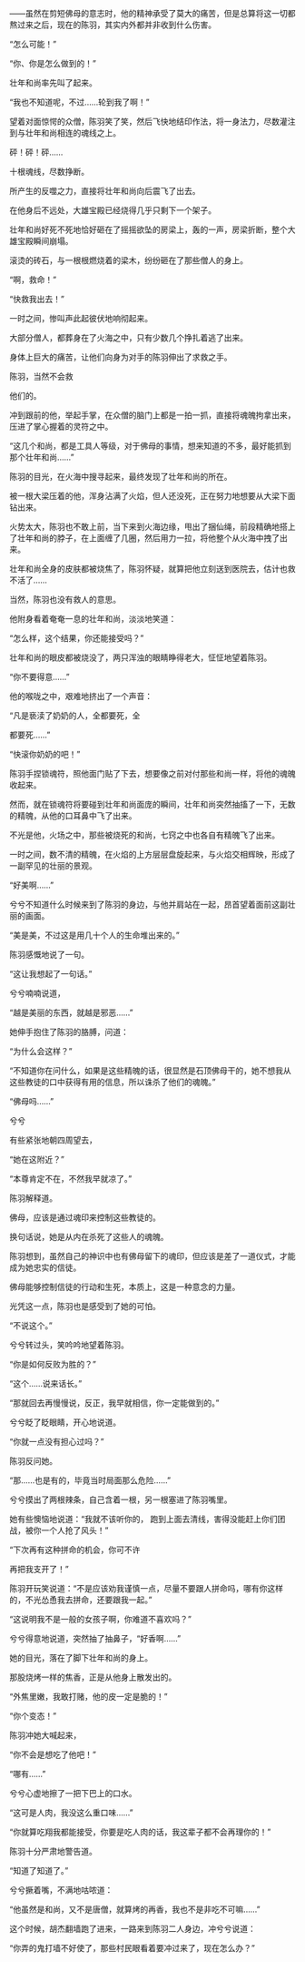 ——虽然在剪短佛母的意志时，他的精神承受了莫大的痛苦，但是总算将这一切都熬过来之后，现在的陈羽，其实内外都并非收到什么伤害。

“怎么可能！”

“你、你是怎么做到的！”

壮年和尚率先叫了起来。

“我也不知道呢，不过……轮到我了啊！”

望着对面惊愕的众僧，陈羽笑了笑，然后飞快地结印作法，将一身法力，尽数灌注到与壮年和尚相连的魂线之上。

砰！砰！砰……

十根魂线，尽数挣断。

所产生的反噬之力，直接将壮年和尚向后震飞了出去。

在他身后不远处，大雄宝殿已经烧得几乎只剩下一个架子。

壮年和尚好死不死地恰好砸在了摇摇欲坠的房梁上，轰的一声，房梁折断，整个大雄宝殿瞬间崩塌。

滚烫的砖石，与一根根燃烧着的梁木，纷纷砸在了那些僧人的身上。

“啊，救命！”

“快救我出去！”

一时之间，惨叫声此起彼伏地响彻起来。

大部分僧人，都葬身在了火海之中，只有少数几个挣扎着逃了出来。

身体上巨大的痛苦，让他们向身为对手的陈羽伸出了求救之手。

陈羽，当然不会救

他们的。

冲到跟前的他，举起手掌，在众僧的脑门上都是一拍一抓，直接将魂魄拘拿出来，压进了掌心握着的灵符之中。

“这几个和尚，都是工具人等级，对于佛母的事情，想来知道的不多，最好能抓到那个壮年和尚……”

陈羽的目光，在火海中搜寻起来，最终发现了壮年和尚的所在。

被一根大梁压着的他，浑身沾满了火焰，但人还没死，正在努力地想要从大梁下面钻出来。

火势太大，陈羽也不敢上前，当下来到火海边缘，甩出了捆仙绳，前段精确地搭上了壮年和尚的脖子，在上面缠了几圈，然后用力一拉，将他整个从火海中拽了出来。

壮年和尚全身的皮肤都被烧焦了，陈羽怀疑，就算把他立刻送到医院去，估计也救不活了……

当然，陈羽也没有救人的意思。

他附身看着奄奄一息的壮年和尚，淡淡地笑道：

“怎么样，这个结果，你还能接受吗？”

壮年和尚的眼皮都被烧没了，两只浑浊的眼睛睁得老大，怔怔地望着陈羽。

“你不要得意……”

他的喉咙之中，艰难地挤出了一个声音：

“凡是亵渎了奶奶的人，全都要死，全

都要死……”

“快滚你奶奶的吧！”

陈羽手捏锁魂符，照他面门贴了下去，想要像之前对付那些和尚一样，将他的魂魄收起来。

然而，就在锁魂符将要碰到壮年和尚面庞的瞬间，壮年和尚突然抽搐了一下，无数的精魄，从他的口耳鼻中飞了出来。

不光是他，火场之中，那些被烧死的和尚，七窍之中也各自有精魄飞了出来。

一时之间，数不清的精魄，在火焰的上方层层盘旋起来，与火焰交相辉映，形成了一副罕见的壮丽的景观。

“好美啊……”

兮兮不知道什么时候来到了陈羽的身边，与他并肩站在一起，昂首望着面前这副壮丽的画面。

“美是美，不过这是用几十个人的生命堆出来的。”

陈羽感慨地说了一句。

“这让我想起了一句话。”

兮兮喃喃说道，

“越是美丽的东西，就越是邪恶……”

她伸手抱住了陈羽的胳膊，问道：

“为什么会这样？”

“不知道你在问什么，如果是这些精魄的话，很显然是石顶佛母干的，她不想我从这些教徒的口中获得有用的信息，所以诛杀了他们的魂魄。”

“佛母吗……”

兮兮

有些紧张地朝四周望去，

“她在这附近？”

“本尊肯定不在，不然我早就凉了。”

陈羽解释道。

佛母，应该是通过魂印来控制这些教徒的。

换句话说，她是从内在杀死了这些人的魂魄。

陈羽想到，虽然自己的神识中也有佛母留下的魂印，但应该是差了一道仪式，才能成为她忠实的信徒。

佛母能够控制信徒的行动和生死，本质上，这是一种意念的力量。

光凭这一点，陈羽也是感受到了她的可怕。

“不说这个。”

兮兮转过头，笑吟吟地望着陈羽。

“你是如何反败为胜的？”

“这个……说来话长。”

“那就回去再慢慢说，反正，我早就相信，你一定能做到的。”

兮兮眨了眨眼睛，开心地说道。

“你就一点没有担心过吗？”

陈羽反问她。

“那……也是有的，毕竟当时局面那么危险……”

兮兮摸出了两根辣条，自己含着一根，另一根塞进了陈羽嘴里。

她有些懊恼地说道：“我就不该听你的， 跑到上面去清线，害得没能赶上你们团战，被你一个人抢了风头！”

“下次再有这种拼命的机会，你可不许

再把我支开了！”

陈羽开玩笑说道：“不是应该劝我谨慎一点，尽量不要跟人拼命吗，哪有你这样的，不光怂恿我去拼命，还要跟我一起。”

“这说明我不是一般的女孩子啊，你难道不喜欢吗？”

兮兮得意地说道，突然抽了抽鼻子，“好香啊……”

她的目光，落在了脚下壮年和尚的身上。

那股烧烤一样的焦香，正是从他身上散发出的。

“外焦里嫩，我敢打赌，他的皮一定是脆的！”

“你个变态！”

陈羽冲她大喊起来，

“你不会是想吃了他吧！”

“哪有……”

兮兮心虚地擦了一把下巴上的口水。

“这可是人肉，我没这么重口味……”

“你就算吃翔我都能接受，你要是吃人肉的话，我这辈子都不会再理你的！”

陈羽十分严肃地警告道。

“知道了知道了。”

兮兮撅着嘴，不满地咕哝道：

“他虽然是和尚，又不是唐僧，就算烤的再香，我也不是非吃不可嘛……”

这个时候，胡杰翻墙跑了进来，一路来到陈羽二人身边，冲兮兮说道：

“你弄的鬼打墙不好使了，那些村民眼看着要冲过来了，现在怎么办？”
